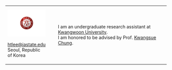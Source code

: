 <!-- From: https://www.siddkaramcheti.com/ -->
<table>
    <colgroup>
        <col width="20%" />
        <col width="5%" />
        <col width="70%" />
    </colgroup>
    <tbody>
        <tr>
            <td>
                <img src="/assets/images/hyungtak.jpg" align="left" alt="Hyungtak Lee" style="margin: 10px 10px 0px 0px;"/>
                <br clear="all"/><br clear="all"/>
                <div class="meta-center">
                <!-- email obfuscation: https://www.albionresearch.com/tools/obfuscator -->
                <nobr><i class="fas fa-fw fa-envelope" aria-hidden="true"></i> <a href='m&#97;&#105;lto&#58;ht&#108;e&#37;65&#64;%69ast%&#54;1te&#46;%6&#53;du'>ht&#108;ee&#64;&#105;astat&#101;&#46;e&#100;u</a></nobr>
                <br/>
                <i class="fas fa-fw fa-map-marker-alt" aria-hidden="true"></i> <span itemprop="name">Seoul, Republic of Korea</span>
                <br clear="all"/><br clear="all"/>
                <div style="font-size: 24px">
                <!--
                <a href="https://scholar.google.com/" rel="nofollow noopener noreferrer"><i class="fas fa-graduation-cap" aria-hidden="true"></i></a>
                <span>&#183;</span>
                <a href="https://www.linkedin.com/in//" rel="nofollow noopener noreferrer"><i class="fab fa-fw fa-linkedin" aria-hidden></i></a>
                <span>&#183;</span>
                <a href="https://github.com/hyungtaklee" rel="nofollow noopener noreferrer"><i class="fab fa-fw fa-github" aria-hidden="true"></i></a> -->
                </div>
                </div>
            </td>
            <td></td>
            <td>  
                I am an undergraduate research assistant at
                <a href="https://www.kw.ac.kr/en/index.jsp">Kwangwoon University</a>.<br/>
                I am honored to be advised by Prof. <a href="http://cclab.kw.ac.kr/?mid=professor_en">Kwangsue Chung</a>.<br/>
            </td>
        </tr>
</tbody>
</table>

